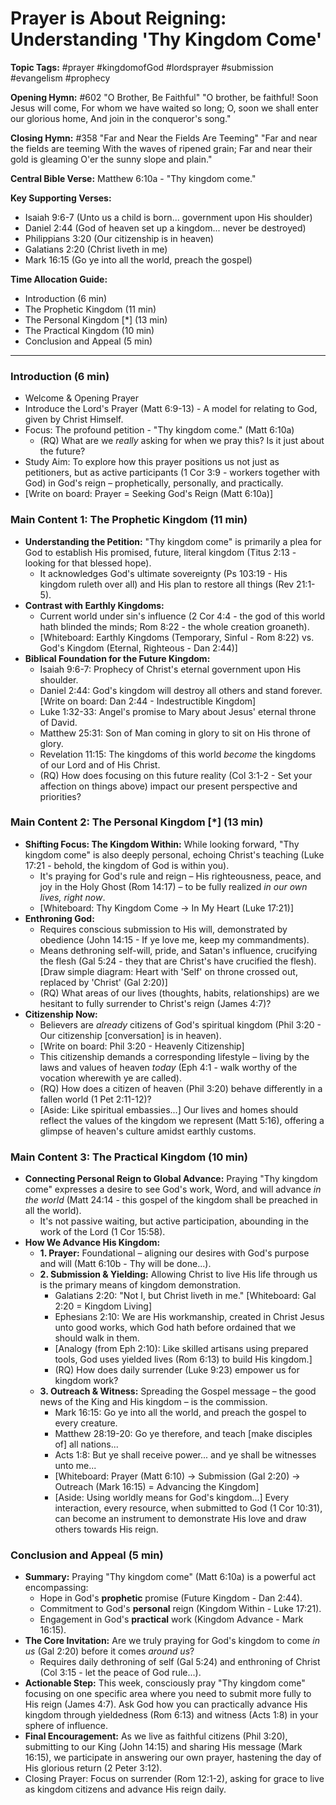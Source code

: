 # Prayer is About Reigning: Understanding 'Thy Kingdom Come'

**Topic Tags:** #prayer #kingdomofGod #lordsprayer #submission #evangelism
#prophecy

**Opening Hymn:** #602 "O Brother, Be Faithful" "O brother, be faithful! Soon
Jesus will come, For whom we have waited so long; O, soon we shall enter our
glorious home, And join in the conqueror's song."

**Closing Hymn:** #358 "Far and Near the Fields Are Teeming" "Far and near the
fields are teeming With the waves of ripened grain; Far and near their gold is
gleaming O'er the sunny slope and plain."

**Central Bible Verse:** Matthew 6:10a - "Thy kingdom come."

**Key Supporting Verses:**

- Isaiah 9:6-7 (Unto us a child is born... government upon His shoulder)
- Daniel 2:44 (God of heaven set up a kingdom... never be destroyed)
- Philippians 3:20 (Our citizenship is in heaven)
- Galatians 2:20 (Christ liveth in me)
- Mark 16:15 (Go ye into all the world, preach the gospel)

**Time Allocation Guide:**

- Introduction (6 min)
- The Prophetic Kingdom (11 min)
- The Personal Kingdom [*] (13 min)
- The Practical Kingdom (10 min)
- Conclusion and Appeal (5 min)

---

### Introduction (6 min)

- Welcome & Opening Prayer
- Introduce the Lord's Prayer (Matt 6:9-13) - A model for relating to God, given
  by Christ Himself.
- Focus: The profound petition - "Thy kingdom come." (Matt 6:10a)
  - (RQ) What are we _really_ asking for when we pray this? Is it just about the
    future?
- Study Aim: To explore how this prayer positions us not just as petitioners,
  but as active participants (1 Cor 3:9 - workers together with God) in God's
  reign – prophetically, personally, and practically.
- [Write on board: Prayer = Seeking God's Reign (Matt 6:10a)]

### Main Content 1: The Prophetic Kingdom (11 min)

- **Understanding the Petition:** "Thy kingdom come" is primarily a plea for God
  to establish His promised, future, literal kingdom (Titus 2:13 - looking for
  that blessed hope).
  - It acknowledges God's ultimate sovereignty (Ps 103:19 - His kingdom ruleth
    over all) and His plan to restore all things (Rev 21:1-5).
- **Contrast with Earthly Kingdoms:**
  - Current world under sin's influence (2 Cor 4:4 - the god of this world hath
    blinded the minds; Rom 8:22 - the whole creation groaneth).
  - [Whiteboard: Earthly Kingdoms (Temporary, Sinful - Rom 8:22) vs. God's
    Kingdom (Eternal, Righteous - Dan 2:44)]
- **Biblical Foundation for the Future Kingdom:**
  - Isaiah 9:6-7: Prophecy of Christ's eternal government upon His shoulder.
  - Daniel 2:44: God's kingdom will destroy all others and stand forever. [Write
    on board: Dan 2:44 - Indestructible Kingdom]
  - Luke 1:32-33: Angel's promise to Mary about Jesus' eternal throne of David.
  - Matthew 25:31: Son of Man coming in glory to sit on His throne of glory.
  - Revelation 11:15: The kingdoms of this world _become_ the kingdoms of our
    Lord and of His Christ.
  - (RQ) How does focusing on this future reality (Col 3:1-2 - Set your
    affection on things above) impact our present perspective and priorities?

### Main Content 2: The Personal Kingdom [*] (13 min)

- **Shifting Focus: The Kingdom Within:** While looking forward, "Thy kingdom
  come" is also deeply personal, echoing Christ's teaching (Luke 17:21 - behold,
  the kingdom of God is within you).
  - It's praying for God's rule and reign – His righteousness, peace, and joy in
    the Holy Ghost (Rom 14:17) – to be fully realized _in our own lives, right
    now_.
  - [Whiteboard: Thy Kingdom Come -> In My Heart (Luke 17:21)]
- **Enthroning God:**
  - Requires conscious submission to His will, demonstrated by obedience (John
    14:15 - If ye love me, keep my commandments).
  - Means dethroning self-will, pride, and Satan's influence, crucifying the
    flesh (Gal 5:24 - they that are Christ's have crucified the flesh). [Draw
    simple diagram: Heart with 'Self' on throne crossed out, replaced by
    'Christ' (Gal 2:20)]
  - (RQ) What areas of our lives (thoughts, habits, relationships) are we
    hesitant to fully surrender to Christ's reign (James 4:7)?
- **Citizenship Now:**
  - Believers are _already_ citizens of God's spiritual kingdom (Phil 3:20 - Our
    citizenship [conversation] is in heaven).
  - [Write on board: Phil 3:20 - Heavenly Citizenship]
  - This citizenship demands a corresponding lifestyle – living by the laws and
    values of heaven _today_ (Eph 4:1 - walk worthy of the vocation wherewith ye
    are called).
  - (RQ) How does a citizen of heaven (Phil 3:20) behave differently in a fallen
    world (1 Pet 2:11-12)?
  - [Aside: Like spiritual embassies...] Our lives and homes should reflect the
    values of the kingdom we represent (Matt 5:16), offering a glimpse of
    heaven's culture amidst earthly customs.

### Main Content 3: The Practical Kingdom (10 min)

- **Connecting Personal Reign to Global Advance:** Praying "Thy kingdom come"
  expresses a desire to see God's work, Word, and will advance _in the world_
  (Matt 24:14 - this gospel of the kingdom shall be preached in all the world).
  - It's not passive waiting, but active participation, abounding in the work of
    the Lord (1 Cor 15:58).
- **How We Advance His Kingdom:**
  - **1. Prayer:** Foundational – aligning our desires with God's purpose and
    will (Matt 6:10b - Thy will be done...).
  - **2. Submission & Yielding:** Allowing Christ to live His life through us is
    the primary means of kingdom demonstration.
    - Galatians 2:20: "Not I, but Christ liveth in me." [Whiteboard: Gal 2:20 =
      Kingdom Living]
    - Ephesians 2:10: We are His workmanship, created in Christ Jesus unto good
      works, which God hath before ordained that we should walk in them.
    - [Analogy (from Eph 2:10): Like skilled artisans using prepared tools, God
      uses yielded lives (Rom 6:13) to build His kingdom.]
    - (RQ) How does daily surrender (Luke 9:23) empower us for kingdom work?
  - **3. Outreach & Witness:** Spreading the Gospel message – the good news of
    the King and His kingdom – is the commission.
    - Mark 16:15: Go ye into all the world, and preach the gospel to every
      creature.
    - Matthew 28:19-20: Go ye therefore, and teach [make disciples of] all
      nations...
    - Acts 1:8: But ye shall receive power... and ye shall be witnesses unto
      me...
    - [Whiteboard: Prayer (Matt 6:10) -> Submission (Gal 2:20) -> Outreach (Mark
      16:15) = Advancing the Kingdom]
    - [Aside: Using worldly means for God's kingdom...] Every interaction, every
      resource, when submitted to God (1 Cor 10:31), can become an instrument to
      demonstrate His love and draw others towards His reign.

### Conclusion and Appeal (5 min)

- **Summary:** Praying "Thy kingdom come" (Matt 6:10a) is a powerful act
  encompassing:
  - Hope in God's **prophetic** promise (Future Kingdom - Dan 2:44).
  - Commitment to God's **personal** reign (Kingdom Within - Luke 17:21).
  - Engagement in God's **practical** work (Kingdom Advance - Mark 16:15).
- **The Core Invitation:** Are we truly praying for God's kingdom to come _in
  us_ (Gal 2:20) before it comes _around us_?
  - Requires daily dethroning of self (Gal 5:24) and enthroning of Christ (Col
    3:15 - let the peace of God rule...).
- **Actionable Step:** This week, consciously pray "Thy kingdom come" focusing
  on one specific area where you need to submit more fully to His reign (James
  4:7). Ask God how you can practically advance His kingdom through yieldedness
  (Rom 6:13) and witness (Acts 1:8) in your sphere of influence.
- **Final Encouragement:** As we live as faithful citizens (Phil 3:20),
  submitting to our King (John 14:15) and sharing His message (Mark 16:15), we
  participate in answering our own prayer, hastening the day of His glorious
  return (2 Peter 3:12).
- Closing Prayer: Focus on surrender (Rom 12:1-2), asking for grace to live as
  kingdom citizens and advance His reign daily.
